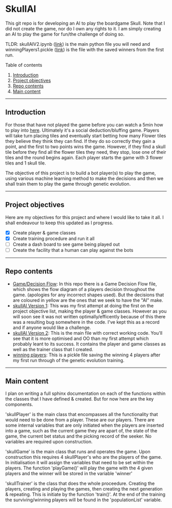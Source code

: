 # SkullAI
This git repo is for developing an AI to play the boardgame Skull. Note that I did not create the game, nor do I own any rights to it. I am simply creating an AI to play the game for fun/the challenge of doing so.

TLDR: skullAIV2.ipynb ([link](skullAIV2.ipynb)) is the main python file you will need and winningPlayers1.pickle ([link](winningPlayers1.pickle)) is the file with the saved winners from the first run.

Table of contents
1. [Introduction](#Introduction)
2. [Project objectives](#Project-objectives)
3. [Repo contents](#Repo-contents)
4. [Main content](#Main-content)

***

## Introduction
  For those that have not played the game before you can watch a 5min how to play into [here](https://www.youtube.com/watch?v=Cv1_6AfbwlQ). Ultimately it's a social deduction/bluffing game. Players will take turn placing tiles and eventually start betting how many Flower tiles they believe they think they can find. If they do so correctly they gain a point, and the first to two points wins the game. However, if they find a skull tile before they find all the flower tiles they need, they stop, lose one of their tiles and the round begins again. Each player starts the game with 3 flower tiles and 1 skull tile.

  The objective of this project is to build a bot player(s) to play the game, using various machine learning method to make the decisions and then we shall train them to play the game through genetic evolution.
 ***
## Project objectives
  Here are my objectives for this project and where I would like to take it all. I shall endeavour to keep this updated as I progress.
- [x] Create player & game classes
- [x] Create training procedure and run it all
- [ ] Create a dash board to see game being played out
- [ ] Create the facility that a human can play against the bots
***
## Repo contents
- [Game/Decision Flow](GameDecisionFlow.drawio): In this repo there is a Game Decision Flow file, which shows the flow diagram of a players decision throughout the game. (apologies for any incorrect shapes used). But the decisions that are coloured in yellow are the ones that we seek to have the "AI" make.
- [skullAI Version 1](skullAI.ipynb): This was my first attempt at doing the first on the project objective list, making the player & game classes. However as you will soon see it was not written optimally/efficently because of this there was a resulting bug somewhere in the code. I've kept this as a record and if anyone would like a challenge.
- [skullAI Version 2](skullAIV2.ipynb): This is the main file with correct working code. You'll see that it is more optimised and OO than my first attempt which probably leant to its success. It contains the player and game classes as well as the trainer class that I created.
- [winning players](winningPlayers1.pickle): This is a pickle file saving the winning 4 players after my first run through of the genetic evolution training.
***
## Main content
I plan on writing a full sphinx documentation on each of the functions within the classes that I have defined & created. But for now here are the key components.

'skullPlayer' is the main class that encompasses all the functionality that would need to be done from a player. These are our players. There are some internal variables that are only initiated when the players are inserted into a game, such as the current game they are apart of, the state of the game, the current bet status and the picking record of the seeker. No variables are required upon construction.

'skullGame' is the main class that runs and operates the game. Upon construction this requires 4 skullPlayer's who are the players of the game. In initialisation it will assign the variables that need to be set within the players. The function 'playGame()' will play the game with the 4 given players and the winner will be stored in the variable 'winner'

'skullTrainer' is the class that does the whole proceedure. Creating the players, creating and playing the games, then creating the next generation & repeating. This is initiate by the function 'train()'. At the end of the training the surviving/winning players will be found in the 'populationList' variable.
